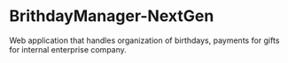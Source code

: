 # BrithdayManager-NextGen
Web application that handles organization of birthdays, payments for gifts for internal enterprise company.

